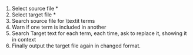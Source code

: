 1) Select source file *
2) Select target file *
3) Search source file for \textit terms 
4) Warn if one term is included in another
5) Search Target text for each term, each time, ask to replace it, showing it in context
6) Finally output the target file again in changed format.